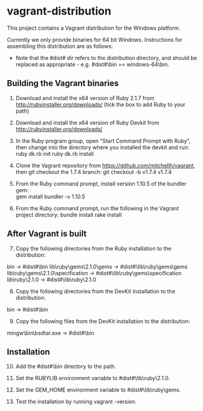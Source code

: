 # vagrant-distribution
This project contains a Vagrant distribution for the Windows platform.  

Currently we only provide binaries for 64 bit Windows.  Instructions for assembling this distribution are as follows:

* Note that the #dist# dir refers to the distribution directory, and should be replaced as appropriate - e.g. #dist#\bin == windows-64\bin.

Building the Vagrant binaries
-----------------------------

1. Download and install the x64 version of Ruby 2.1.7 from http://rubyinstaller.org/downloads/ (tick the box to add Ruby to your path)

2. Download and install the x64 version of Ruby Devkit from http://rubyinstaller.org/downloads/

3. In the Ruby program group, open "Start Command Prompt with Ruby", then change into the directory where you installed the devkit and run:
     ruby dk.rb init
	 ruby dk.rb install
	 
4. Clone the Vagrant repository from https://github.com/mitchellh/vagrant, then git checkout the 1.7.4 branch:
     git checkout -b v1.7.4 v1.7.4

5. From the Ruby command prompt, install version 1.10.5 of the bundler gem:	 
     gem install bundler -v 1.10.5
	 
6. From the Ruby command prompt, run the following in the Vagrant project directory:
     bundle install
	 rake install

After Vagrant is built
----------------------

7. Copy the following directories from the Ruby installation to the distribution:

  bin -> #dist#\bin
  lib\ruby\gems\2.1.0\gems -> #dist#\lib\ruby\gems\gems
  lib\ruby\gems\2.1.0\specification -> #dist#\lib\ruby\gems\specification
  lib\ruby\2.1.0 -> #dist#\lib\ruby\2.1.0
  
8. Copy the following directories from the DevKit installation to the distribution:

  bin -> #dist#\bin
  
9. Copy the following files from the DevKit installation to the distribution:
   
  mingw\bin\bsdtar.exe -> #dist#\bin

  
Installation
------------
10. Add the #dist#\bin directory to the path.

11. Set the RUBYLIB environment variable to #dist#\lib\ruby\2.1.0.

12. Set the GEM_HOME environment variable to #dist#\lib\ruby\gems.

13. Test the installation by running vagrant -version.
